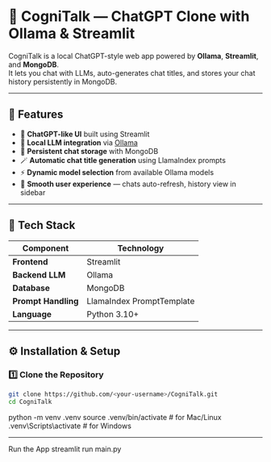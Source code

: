 # 🧠 CogniTalk — ChatGPT Clone with Ollama & Streamlit

CogniTalk is a local ChatGPT-style web app powered by **Ollama**, **Streamlit**, and **MongoDB**.  
It lets you chat with LLMs, auto-generates chat titles, and stores your chat history persistently in MongoDB.

---

## 🚀 Features

- 💬 **ChatGPT-like UI** built using Streamlit  
- 🤖 **Local LLM integration** via [Ollama](https://ollama.ai)  
- 🧱 **Persistent chat storage** with MongoDB  
- 🪄 **Automatic chat title generation** using LlamaIndex prompts  
- ⚡ **Dynamic model selection** from available Ollama models  
- 🧠 **Smooth user experience** — chats auto-refresh, history view in sidebar  

---

## 🧩 Tech Stack

| Component | Technology |
|------------|-------------|
| **Frontend** | Streamlit |
| **Backend LLM** | Ollama |
| **Database** | MongoDB |
| **Prompt Handling** | LlamaIndex PromptTemplate |
| **Language** | Python 3.10+ |


---

## ⚙️ Installation & Setup

### 1️⃣ Clone the Repository
```bash
git clone https://github.com/<your-username>/CogniTalk.git
cd CogniTalk
```
python -m venv .venv
source .venv/bin/activate    # for Mac/Linux
.venv\Scripts\activate       # for Windows

-----
Run the App
streamlit run main.py

